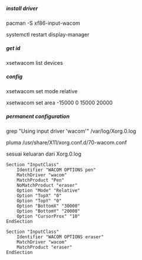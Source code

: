 ##### install driver

pacman -S xf86-input-wacom

systemctl restart display-manager


##### get id

xsetwacom list devices


##### config

xsetwacom set <id> mode relative

xsetwacom set <id> area -15000 0 15000 20000


##### permanent configuration

grep "Using input driver 'wacom'" /var/log/Xorg.0.log

pluma /usr/share/X11/xorg.conf.d/70-wacom.conf

sesuai keluaran dari Xorg.0.log

```
Section "InputClass"
	Identifier "WACOM OPTIONS pen"
	MatchDriver "wacom"
	MatchProduct "Pen"
	NoMatchProduct "eraser"
	Option "Mode" "Relative"
	Option "TopX" "0"
	Option "TopY" "0"
	Option "BottomX" "30000"
	Option "BottomY" "20000"
	Option "CursorProx" "10"
EndSection

Section "InputClass"
	Identifier "WACOM OPTIONS eraser"
	MatchDriver "wacom"
	MatchProduct "eraser"
EndSection
```
